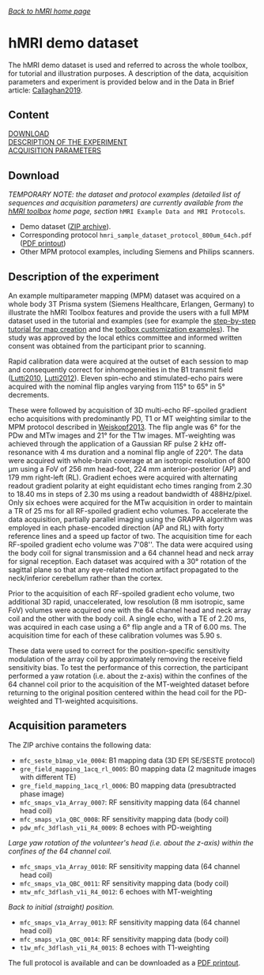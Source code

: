###### [Back to hMRI home page](Home)

# hMRI demo dataset 

The hMRI demo dataset is used and referred to across the whole toolbox, for tutorial and illustration purposes. A description of the data, acquisition parameters and experiment is provided below and in the Data in Brief article: [Callaghan2019](References).

## Content    

[DOWNLOAD](#download)     
[DESCRIPTION OF THE EXPERIMENT](#description-of-the-experiment)     
[ACQUISITION PARAMETERS](#acquisition-parameters)     
 
## Download

*TEMPORARY NOTE: the dataset and protocol examples (detailed list of sequences and acquisition parameters) are currently available from the [hMRI toolbox](http://hmri.info) home page, section* `hMRI Example Data and MRI Protocols`*.*

- Demo dataset ([ZIP archive][download-link]).
- Corresponding protocol `hmri_sample_dataset_protocol_800um_64ch.pdf` ([PDF printout][download-link])
- Other MPM protocol examples, including Siemens and Philips scanners.

## Description of the experiment

An example multiparameter mapping (MPM) dataset was acquired on a whole body 3T Prisma system (Siemens Healthcare, Erlangen, Germany) to illustrate the hMRI Toolbox features and provide the users with a full MPM dataset used in the tutorial and examples (see for example the [step-by-step tutorial for map creation](MapCreation#example) and the [toolbox customization examples](DefaultsAndCustomization#examples)). The study was approved by the local ethics committee and informed written consent was obtained from the participant prior to scanning.

Rapid calibration data were acquired at the outset of each session to map and consequently correct for inhomogeneities in 
the B1 transmit field ([Lutti2010](References), [Lutti2012](References)). Eleven spin-echo and stimulated-echo pairs 
were acquired with the nominal flip angles varying from 115° to 65° in 5° decrements.

These were followed by acquisition of 3D multi-echo RF-spoiled gradient echo acquisitions 
with predominantly PD, T1 or MT weighting similar to the MPM protocol described in
[Weiskopf2013](References). The flip angle was 6° for the PDw and MTw images and 
21° for the T1w images. MT-weighting was achieved through the application of 
a Gaussian RF pulse 2 kHz off-resonance with 4 ms duration and a nominal flip angle of 220°. 
The data were acquired with whole-brain coverage at an isotropic resolution of 800 µm using a 
FoV of 256 mm head-foot, 224 mm anterior-posterior (AP) and 179 mm right-left (RL). Gradient 
echoes were acquired with alternating readout gradient polarity at eight equidistant echo times 
ranging from 2.30 to 18.40 ms in steps of 2.30 ms using a readout bandwidth of 488Hz/pixel. 
Only six echoes were acquired for the MTw acquisition in order to maintain a 
TR of 25 ms for all RF-spoiled gradient echo volumes. To accelerate the data acquisition, partially parallel imaging using 
the GRAPPA algorithm was employed in each phase-encoded direction (AP and RL) with forty reference 
lines and a speed up factor of two. The acquisition time for each RF-spoiled gradient echo volume was 7'08''. 
The data were acquired using the body coil for signal transmission and a 64 channel head and 
neck array for signal reception. Each dataset was acquired with a 30° rotation of the sagittal plane 
so that any eye-related motion artifact propagated to the neck/inferior cerebellum rather than the cortex.

Prior to the acquisition of each RF-spoiled gradient echo volume, two additional 3D rapid, unaccelerated, low 
resolution (8 mm isotropic, same FoV) volumes were acquired one with the 64 channel head and neck array coil 
and the other with the body coil. A single echo, with a TE of 2.20 ms, was 
acquired in each case using a 6° flip angle and a TR of 6.00 ms. The acquisition 
time for each of these calibration volumes was 5.90 s.

These data were used to correct for the position-specific sensitivity modulation of the 
array coil by approximately removing the receive field sensitivity bias. 
To test the performance of this correction, the participant performed a yaw 
rotation (i.e. about the z-axis) within the confines of the 64 channel coil prior 
to the acquisition of the MT-weighted dataset before returning to the original position 
centered within the head coil for the PD-weighted and T1-weighted acquisitions.

## Acquisition parameters

The ZIP archive contains the following data:

- `mfc_seste_b1map_v1e_0004`: B1 mapping data (3D EPI SE/SESTE protocol)
- `gre_field_mapping_1acq_rl_0005`: B0 mapping data (2 magnitude images with different TE) 
- `gre_field_mapping_1acq_rl_0006`: B0 mapping data (presubtracted phase image)
- `mfc_smaps_v1a_Array_0007`: RF sensitivity mapping data (64 channel head coil)
- `mfc_smaps_v1a_QBC_0008`: RF sensitivity mapping data (body coil) 
- `pdw_mfc_3dflash_v1i_R4_0009`: 8 echoes with PD-weighting

*Large yaw rotation of the volunteer's head (i.e. about the z-axis) within the confines of the 64 channel coil.*

- `mfc_smaps_v1a_Array_0010`: RF sensitivity mapping data (64 channel head coil)
- `mfc_smaps_v1a_QBC_0011`: RF sensitivity mapping data (body coil) 
- `mtw_mfc_3dflash_v1i_R4_0012`: 6 echoes with MT-weighting

*Back to initial (straight) position.* 

- `mfc_smaps_v1a_Array_0013`: RF sensitivity mapping data (64 channel head coil)
- `mfc_smaps_v1a_QBC_0014`: RF sensitivity mapping data (body coil) 
- `t1w_mfc_3dflash_v1i_R4_0015`: 8 echoes with T1-weighting

The full protocol is available and can be downloaded as a [PDF printout][download-link].

[download-link]: https://owncloud.gwdg.de/index.php/s/iv2TOQwGy4FGDDZ
